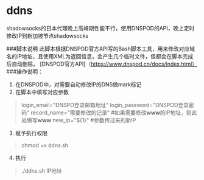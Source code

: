 ddns
====

shadowsocks的日本代理晚上高峰期性能不行，使用DNSPOD的API，晚上定时修改IP到新加坡节点shadowsocks

###脚本说明
此脚本根据DNSPOD官方API写的Bash脚本工具，用来修改对应域名的IP地址，且使用XML为返回信息，会产生几个临时文件，但都会在脚本完成后自动删除。
[DNSPOD官方API]（https://www.dnspod.cn/docs/index.html）
###操作说明：
1. 在DNSPOD中，对需要自动修改IP的DNS做mark标记
2. 在脚本中填写对应参数
>login_email="DNSPD登录邮箱地址"
>login_password="DNSPOD登录密码"
>record_name="需要修改的记录" #如果需要修改**www**的IP地址，则此处填写**www**
>new_ip="${1}" #参数传过来的新IP
3. 赋予执行权限
>chmod +x ddns.sh
4. 执行
>./ddns.sh IP地址
